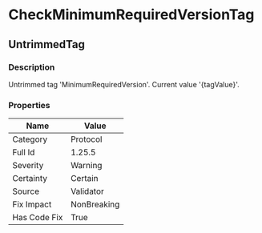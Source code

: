 ﻿---  
uid: Validator_1_25_5  
---

# CheckMinimumRequiredVersionTag

## UntrimmedTag

### Description

Untrimmed tag 'MinimumRequiredVersion'. Current value '{tagValue}'.

### Properties

| Name         | Value       |
| ------------ | ----------- |
| Category     | Protocol    |
| Full Id      | 1.25.5      |
| Severity     | Warning     |
| Certainty    | Certain     |
| Source       | Validator   |
| Fix Impact   | NonBreaking |
| Has Code Fix | True        |

